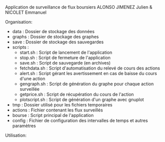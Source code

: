 Application de surveillance de flux boursiers
ALONSO JIMENEZ Julien & NICOLET Emmanuel

Organisation:
- data : Dossier de stockage des données
- graphs : Dossier de stockage des graphes
- save : Dossier de stockage des sauvegardes
- scripts :
  - start.sh : Script de lancement de l'application
  - stop.sh : Script de fermeture de l'application
  - save.sh : Script de sauvegarde (en archives)
  - fetchdata.sh : Script d'automatisation du relevé de cours des actions
  - alert.sh : Script gérant les avertissement en cas de baisse du cours d'une action
  - gengraph.sh : Script de génération du graphe pour chaque action surveillée
  - getprice.sh : Script de récupération du cours de l'action
  - plotscript.sh : Script de génération d'un graphe avec gnuplot
- tmp : Dossier utilisé pour les fichiers temporaires
- actions : Fichier contenant les flux surveillés
- bourse : Script principal de l'application
- config : Fichier de configuration des intervalles de temps et autres paramètres

Utilisation: